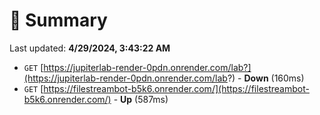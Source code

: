 # 📖 Summary
Last updated: **4/29/2024, 3:43:22 AM**

- `GET` [https://jupiterlab-render-0pdn.onrender.com/lab?](https://jupiterlab-render-0pdn.onrender.com/lab?) - **Down** (160ms)
- `GET` [https://filestreambot-b5k6.onrender.com/](https://filestreambot-b5k6.onrender.com/) - **Up** (587ms)
